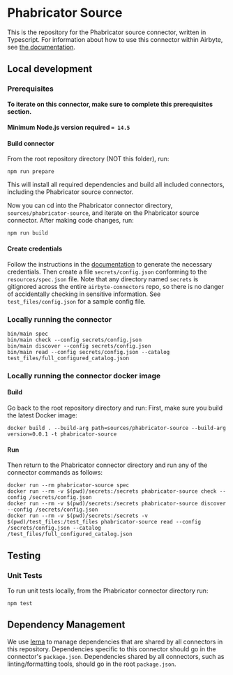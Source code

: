 # Phabricator Source

This is the repository for the Phabricator source connector, written in Typescript.
For information about how to use this connector within Airbyte, see [the
documentation](https://docs.airbyte.io/integrations/sources/phabricator).

## Local development

### Prerequisites

**To iterate on this connector, make sure to complete this prerequisites
section.**

#### Minimum Node.js version required `= 14.5`

#### Build connector

From the root repository directory (NOT this folder), run:

```
npm run prepare
```

This will install all required dependencies and build all included connectors,
including the Phabricator source connector.

Now you can cd into the Phabricator connector directory, `sources/phabricator-source`,
and iterate on the Phabricator source connector. After making code changes, run:

```
npm run build
```

#### Create credentials

Follow the instructions in the
[documentation](https://docs.airbyte.io/integrations/sources/phabricator) to
generate the necessary credentials. Then create a file `secrets/config.json`
conforming to the `resources/spec.json` file. Note that any directory named
`secrets` is gitignored across the entire `airbyte-connectors` repo, so there is
no danger of accidentally checking in sensitive information. See
`test_files/config.json` for a sample config file.

### Locally running the connector

```
bin/main spec
bin/main check --config secrets/config.json
bin/main discover --config secrets/config.json
bin/main read --config secrets/config.json --catalog test_files/full_configured_catalog.json
```

### Locally running the connector docker image

#### Build

Go back to the root repository directory and run:
First, make sure you build the latest Docker image:

```
docker build . --build-arg path=sources/phabricator-source --build-arg version=0.0.1 -t phabricator-source
```

#### Run

Then return to the Phabricator connector directory and run any of the connector
commands as follows:

```
docker run --rm phabricator-source spec
docker run --rm -v $(pwd)/secrets:/secrets phabricator-source check --config /secrets/config.json
docker run --rm -v $(pwd)/secrets:/secrets phabricator-source discover --config /secrets/config.json
docker run --rm -v $(pwd)/secrets:/secrets -v $(pwd)/test_files:/test_files phabricator-source read --config /secrets/config.json --catalog /test_files/full_configured_catalog.json
```

## Testing

### Unit Tests

To run unit tests locally, from the Phabricator connector directory run:

```
npm test
```


## Dependency Management

We use [lerna](https://lerna.js.org/) to manage dependencies that are shared by
all connectors in this repository. Dependencies specific to this connector
should go in the connector's `package.json`. Dependencies shared by all
connectors, such as linting/formatting tools, should go in the root
`package.json`.
